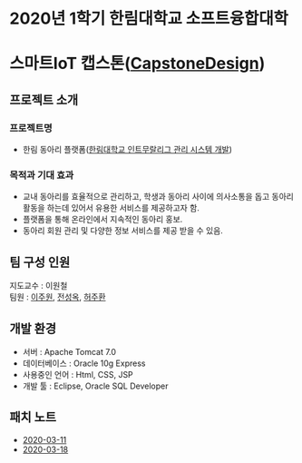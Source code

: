 # 2020년 1학기 한림대학교 소프트융합대학
# 스마트IoT 캡스톤([CapstoneDesign]( https://github.com/lab-lwc/20201_CapstoneDesign ))  

  

## 프로젝트 소개
### 프로젝트명
  * 한림 동아리 플랫폼([한림대학교 인트무랄리그 관리 시스템 개발]( https://github.com/juhwanHeo/hallym_club ))  
### 목적과 기대 효과
  * 교내 동아리를 효율적으로 관리하고, 학생과 동아리 사이에 의사소통을 돕고 동아리 활동을 하는데 있어서 유용한 서비스를 제공하고자 함.  
  * 플랫폼을 통해 온라인에서 지속적인 동아리 홍보.  
  * 동아리 회원 관리 및 다양한 정보 서비스를 제공 받을 수 있음.  
  
## 팀 구성 인원
지도교수 : 이원철  
팀원 : [이주원]( https://github.com/juwonlee-dev ), [전성옥]( https://github.com/songokky ), [허주환]( https://github.com/juhwanHeo )  
  
## 개발 환경
 * 서버 : Apache Tomcat 7.0  
 * 데이터베이스 : Oracle 10g Express  
 * 사용중인 언어 : Html, CSS, JSP  
 * 개발 툴 : Eclipse, Oracle SQL Developer  
  
## 패치 노트
 * [2020-03-11]( https://github.com/juhwanHeo/hallym_club/blob/master/changeLog/2020.03.11.md )  
 * [2020-03-18]( https://github.com/juhwanHeo/hallym_club/blob/master/changeLog/2020.03.18.md )  
 
